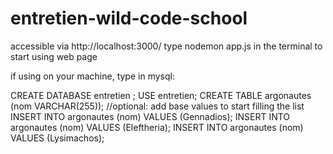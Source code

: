 # entretien-wild-code-school
accessible via http://localhost:3000/
type nodemon app.js in the terminal to start using web page

if using on your machine, type in mysql:

CREATE DATABASE entretien ;
USE entretien;
CREATE TABLE argonautes (nom VARCHAR(255));
//optional: add base values to start filling the list
  INSERT INTO argonautes (nom) VALUES (Gennadios);
  INSERT INTO argonautes (nom) VALUES (Eleftheria);
  INSERT INTO argonautes (nom) VALUES (Lysimachos);
